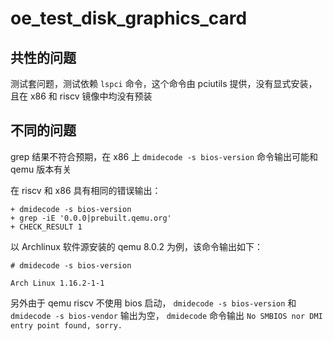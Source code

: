 # oe_test_disk_graphics_card

## 共性的问题

测试套问题，测试依赖 ``lspci`` 命令，这个命令由 pciutils 提供，没有显式安装，且在 x86 和 riscv 镜像中均没有预装

## 不同的问题

grep 结果不符合预期，在 x86 上 ``dmidecode -s bios-version`` 命令输出可能和 qemu 版本有关

在 riscv 和 x86 具有相同的错误输出：

```
+ dmidecode -s bios-version
+ grep -iE '0.0.0|prebuilt.qemu.org'
+ CHECK_RESULT 1
```

以 Archlinux 软件源安装的 qemu 8.0.2 为例，该命令输出如下：

```
# dmidecode -s bios-version

Arch Linux 1.16.2-1-1
```

另外由于 qemu riscv 不使用 bios 启动， ``dmidecode -s bios-version`` 和 ``dmidecode -s bios-vendor`` 输出为空， ``dmidecode`` 命令输出 ``No SMBIOS nor DMI entry point found, sorry.``

